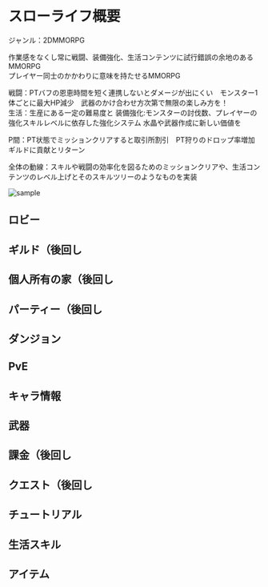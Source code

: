 ﻿# スローライフ概要

ジャンル：2DMMORPG

作業感をなくし常に戦闘、装備強化、生活コンテンツに試行錯誤の余地のあるMMORPG  
プレイヤー同士のかかわりに意味を持たせるMMORPG  

戦闘：PTバフの恩恵時間を短く連携しないとダメージが出にくい　モンスター1体ごとに最大HP減少　武器のかけ合わせ方次第で無限の楽しみ方を！  
生活：生産にある一定の難易度と
装備強化:モンスターの討伐数、プレイヤーの強化スキルレベルに依存した強化システム  水晶や武器作成に新しい価値を

P間：PT状態でミッションクリアすると取引所割引　PT狩りのドロップ率増加 ギルドに貢献とリターン  

全体の動線：スキルや戦闘の効率化を図るためのミッションクリアや、生活コンテンツのレベル上げとそのスキルツリーのようなものを実装
 
 ![sample](\画像\test.jpg"")


## ロビー
## ギルド（後回し
## 個人所有の家（後回し
## パーティー（後回し
## ダンジョン
## PvE
## キャラ情報
## 武器
## 課金（後回し
## クエスト（後回し
## チュートリアル
## 生活スキル
## アイテム